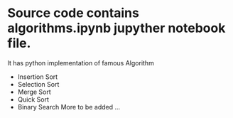 # Source code contains algorithms.ipynb jupyther notebook file. 
It has python implementation of famous Algorithm 
- Insertion Sort
- Selection Sort
- Merge Sort
- Quick Sort
- Binary Search
More to be added ... 
